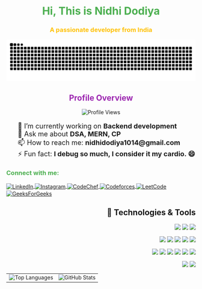 <h1 align="center" style="color: #4CAF50;">Hi, This is Nidhi Dodiya</h1>
<h3 align="center" style="color: #FFC107;">A passionate developer from India</h3>

<p align="center">
  <picture>
    <source media="(prefers-color-scheme: dark)" srcset="https://raw.githubusercontent.com/nidhidodiya1014/nidhidodiya1014/output/github-contribution-grid-snake-dark.svg?palette=github-dark&color_snake=#8e05c2" />
    <source media="(prefers-color-scheme: light)" srcset="https://raw.githubusercontent.com/nidhidodiya1014/nidhidodiya1014/output/github-contribution-grid-snake.svg?palette=github-light&color_snake=#8e05c2" />
    <img alt="github contribution grid snake animation" src="https://raw.githubusercontent.com/nidhidodiya1014/nidhidodiya1014/output/github-contribution-grid-snake.svg?palette=github-light&color_snake=#8e05c2" />
  </picture>
</p>


<h2 align="center" style="color: #9C27B0;">Profile Overview</h2>
<p align="center"> 
  <img src="https://komarev.com/ghpvc/?username=nidhidodiya1014&label=Profile%20views&color=0e75b6&style=flat" alt="Profile Views" />
</p>

<ul style="list-style-type: none; font-size: 18px;">
  <li>🔭 I’m currently working on <b>Backend development</b></li>
  <li>💬 Ask me about <b>DSA, MERN, CP</b></li>
  <li>📫 How to reach me: <b>nidhidodiya1014@gmail.com</b></li>
  <li>⚡ Fun fact: <b>I debug so much, I consider it my cardio. 😄</b></li>
</ul>

<h3 align="left" style="color: #4CAF50;">Connect with me:</h3>
<p align="left">
  <a href="https://linkedin.com/in/nidhidodiya05" target="_blank">
    <img align="center" src="https://raw.githubusercontent.com/rahuldkjain/github-profile-readme-generator/master/src/images/icons/Social/linked-in-alt.svg" alt="LinkedIn" height="30" width="40" />
  </a>
  <a href="https://instagram.com/nidhidodiya_05" target="_blank">
    <img align="center" src="https://raw.githubusercontent.com/rahuldkjain/github-profile-readme-generator/master/src/images/icons/Social/instagram.svg" alt="Instagram" height="30" width="40" />
  </a>
  <a href="https://www.codechef.com/users/nidhidodiya174" target="_blank">
    <img align="center" src="https://cdn.jsdelivr.net/npm/simple-icons@3.1.0/icons/codechef.svg" alt="CodeChef" height="30" width="40" />
  </a>
  <a href="https://codeforces.com/profile/faker_than_you" target="_blank">
    <img align="center" src="https://raw.githubusercontent.com/rahuldkjain/github-profile-readme-generator/master/src/images/icons/Social/codeforces.svg" alt="Codeforces" height="30" width="40" />
  </a>
  <a href="https://www.leetcode.com/ndd05" target="_blank">
    <img align="center" src="https://raw.githubusercontent.com/rahuldkjain/github-profile-readme-generator/master/src/images/icons/Social/leet-code.svg" alt="LeetCode" height="30" width="40" />
  </a>
  <a href="https://auth.geeksforgeeks.org/user/nidhidodiya" target="_blank">
    <img align="center" src="https://raw.githubusercontent.com/rahuldkjain/github-profile-readme-generator/master/src/images/icons/Social/geeks-for-geeks.svg" alt="GeeksForGeeks" height="30" width="40" />
  </a>
</p>

<h2 align="right">🚀 Technologies & Tools</h2>
<p align="right">
  <!-- Programming Languages -->
  <img src="https://img.shields.io/badge/-Java-007396?logo=java&logoColor=white&style=for-the-badge&height=30" />
  <img src="https://img.shields.io/badge/-C++-00599C?logo=c%2B%2B&logoColor=white&style=for-the-badge&height=30" />
  <img src="https://img.shields.io/badge/-C-A8B9CC?logo=c&logoColor=white&style=for-the-badge&height=30" />
</p>

<p align="right">
  <!-- Frontend -->
  <img src="https://img.shields.io/badge/-HTML5-E34F26?logo=html5&logoColor=white&style=for-the-badge&height=30" />
  <img src="https://img.shields.io/badge/-CSS3-1572B6?logo=css3&logoColor=white&style=for-the-badge&height=30" />
  <img src="https://img.shields.io/badge/-JavaScript-F7DF1E?logo=javascript&logoColor=black&style=for-the-badge&height=30" />
  <img src="https://img.shields.io/badge/-React-61DAFB?logo=react&logoColor=black&style=for-the-badge&height=30" />
  <img src="https://img.shields.io/badge/-Tailwind_CSS-38B2AC?logo=tailwind-css&logoColor=white&style=for-the-badge&height=30" />
</p>

<p align="right">
  <!-- Backend & Tools -->
  <img src="https://img.shields.io/badge/-Node.js-339933?logo=nodedotjs&logoColor=white&style=for-the-badge&height=30" />
  <img src="https://img.shields.io/badge/-Express-000000?logo=express&logoColor=white&style=for-the-badge&height=30" />
  <img src="https://img.shields.io/badge/-MySQL-4479A1?logo=mysql&logoColor=white&style=for-the-badge&height=30" />
  <img src="https://img.shields.io/badge/-PostgreSQL-4169E1?logo=postgresql&logoColor=white&style=for-the-badge&height=30" />
  <img src="https://img.shields.io/badge/-MongoDB-47A248?logo=mongodb&logoColor=white&style=for-the-badge&height=30" />
  <img src="https://img.shields.io/badge/-POSTMAN-d9770f?logo=postman&logoColor=white&style=for-the-badge&height=30" />
</p>

<!-- Tools Badges -->
<p align="right">
  <img src="https://img.shields.io/badge/-Git-F05032?logo=git&logoColor=white&style=for-the-badge" />
  <img src="https://img.shields.io/badge/-GitHub-181717?logo=github&logoColor=white&style=for-the-badge" />
</p>

<table align="center">
  <tr>
    <td>
      <img src="https://github-readme-stats.vercel.app/api/top-langs?username=NidhiDodiya1014&show_icons=true&locale=en&layout=compact&theme=tokyonight" alt="Top Languages" />
    </td>
    <td>
      <img src="https://github-readme-stats.vercel.app/api?username=NidhiDodiya1014&show_icons=true&locale=en&theme=tokyonight" alt="GitHub Stats" />
    </td>
  </tr>
</table>
